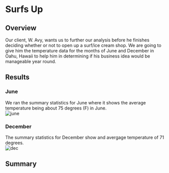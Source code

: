 # Surfs Up  
## Overview  
Our client, W. Avy, wants us to further our analysis before he finishes deciding whether or not to open up a surf/ice cream shop. We are going to give him the temperature data for the months of June and December in Oahu, Hawaii to help him in determining if his business idea would be manageable year round.  
## Results  
### June  
We ran the summary statistics for June where it shows the average temperature being about 75 degrees (F) in June.  
![june](https://user-images.githubusercontent.com/96501958/156960456-74eba4c8-a7fe-4f40-925d-b1644fd4c57e.png)  


### December  
The summary statistics for December show and avergage temperature of 71 degrees.  
![dec](https://user-images.githubusercontent.com/96501958/156960809-dcef2e81-4c02-49b3-a457-f772374f081b.png)  

## Summary  
